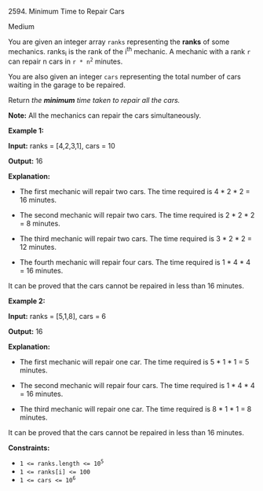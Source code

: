 2594\. Minimum Time to Repair Cars

Medium

You are given an integer array `ranks` representing the **ranks** of some mechanics. ranks<sub>i</sub> is the rank of the i<sup>th</sup> mechanic. A mechanic with a rank `r` can repair n cars in <code>r * n<sup>2</sup></code> minutes.

You are also given an integer `cars` representing the total number of cars waiting in the garage to be repaired.

Return _the **minimum** time taken to repair all the cars._

**Note:** All the mechanics can repair the cars simultaneously.

**Example 1:**

**Input:** ranks = [4,2,3,1], cars = 10

**Output:** 16

**Explanation:**

- The first mechanic will repair two cars. The time required is 4 \* 2 \* 2 = 16 minutes.

- The second mechanic will repair two cars. The time required is 2 \* 2 \* 2 = 8 minutes.

- The third mechanic will repair two cars. The time required is 3 \* 2 \* 2 = 12 minutes.

- The fourth mechanic will repair four cars. The time required is 1 \* 4 \* 4 = 16 minutes.

It can be proved that the cars cannot be repaired in less than 16 minutes.

**Example 2:**

**Input:** ranks = [5,1,8], cars = 6

**Output:** 16

**Explanation:**

- The first mechanic will repair one car. The time required is 5 \* 1 \* 1 = 5 minutes.

- The second mechanic will repair four cars. The time required is 1 \* 4 \* 4 = 16 minutes.

- The third mechanic will repair one car. The time required is 8 \* 1 \* 1 = 8 minutes.

It can be proved that the cars cannot be repaired in less than 16 minutes.

**Constraints:**

*   <code>1 <= ranks.length <= 10<sup>5</sup></code>
*   `1 <= ranks[i] <= 100`
*   <code>1 <= cars <= 10<sup>6</sup></code>